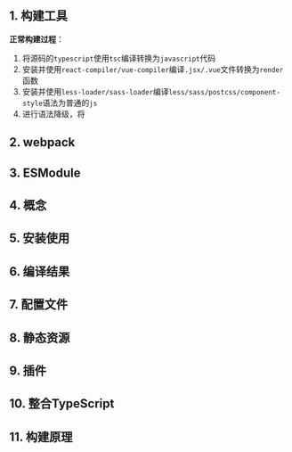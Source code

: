 ## 1. 构建工具
**正常构建过程**：
1. 将源码的`typescript`使用`tsc`编译转换为`javascript`代码
2. 安装并使用`react-compiler/vue-compiler`编译`.jsx/.vue`文件转换为`render`函数
3. 安装并使用`less-loader/sass-loader`编译`less/sass/postcss/component-style`语法为普通的`js`
4. 进行语法降级，将
## 2. webpack

## 3. ESModule

## 4. 概念

## 5. 安装使用

## 6. 编译结果

## 7. 配置文件

## 8. 静态资源

## 9. 插件

## 10. 整合TypeScript

## 11. 构建原理

